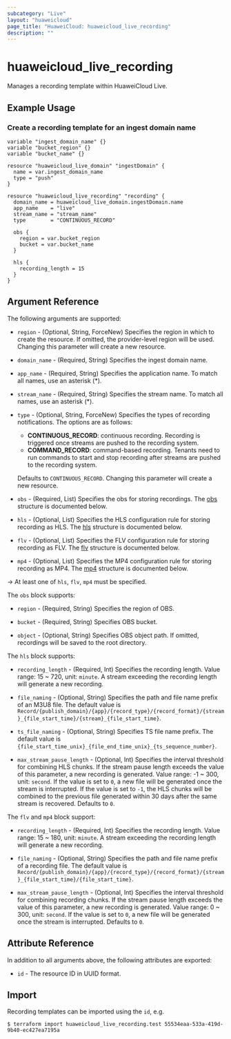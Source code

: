 ```yaml
---
subcategory: "Live"
layout: "huaweicloud"
page_title: "HuaweiCloud: huaweicloud_live_recording"
description: ""
---
```


# huaweicloud_live_recording

Manages a recording template within HuaweiCloud Live.

## Example Usage

### Create a recording template for an ingest domain name

```hcl
variable "ingest_domain_name" {}
variable "bucket_region" {}
variable "bucket_name" {}

resource "huaweicloud_live_domain" "ingestDomain" {
  name = var.ingest_domain_name
  type = "push"
}

resource "huaweicloud_live_recording" "recording" {
  domain_name = huaweicloud_live_domain.ingestDomain.name
  app_name    = "live"
  stream_name = "stream_name"
  type        = "CONTINUOUS_RECORD"

  obs {
    region = var.bucket_region
    bucket = var.bucket_name
  }

  hls {
    recording_length = 15
  }
}
```

## Argument Reference

The following arguments are supported:

* `region` - (Optional, String, ForceNew) Specifies the region in which to create the resource.
If omitted, the provider-level region will be used. Changing this parameter will create a new resource.

* `domain_name` - (Required, String) Specifies the ingest domain name.

* `app_name` - (Required, String) Specifies the application name. To match all names, use an asterisk (*).

* `stream_name` - (Required, String) Specifies the stream name. To match all names, use an asterisk (*).

* `type` - (Optional, String, ForceNew) Specifies the types of recording notifications. The options are as follows:
  + **CONTINUOUS_RECORD**: continuous recording. Recording is triggered once streams are pushed to the recording system.
  + **COMMAND_RECORD**: command-based recording. Tenants need to run commands to start and stop recording after streams
   are pushed to the recording system.

  Defaults to `CONTINUOUS_RECORD`. Changing this parameter will create a new resource.

* `obs` - (Required, List) Specifies the obs for storing recordings.
The [obs](#recording_obs) structure is documented below.

* `hls` - (Optional, List) Specifies the HLS configuration rule for storing recording as HLS.
The [hls](#recording_HLS) structure is documented below.

* `flv` - (Optional, List) Specifies the FLV configuration rule for storing recording as FLV.
The [flv](#recording_FLV_MP4) structure is documented below.

* `mp4` - (Optional, List) Specifies the MP4 configuration rule for storing recording as MP4.
The [mp4](#recording_FLV_MP4) structure is documented below.

-> At least one of `hls`, `flv`, `mp4` must be specified.

<a name="recording_obs"></a>
The `obs` block supports:

* `region` - (Required, String) Specifies the region of OBS.

* `bucket` - (Required, String) Specifies OBS bucket.

* `object` - (Optional, String) Specifies OBS object path. If omitted, recordings will be saved to the root directory.

<a name="recording_HLS"></a>
The `hls` block supports:

* `recording_length` - (Required, Int) Specifies the recording length. Value range: 15 ~ 720, unit: `minute`.
A stream exceeding the recording length will generate a new recording.

* `file_naming` - (Optional, String) Specifies the path and file name prefix of an M3U8 file. The default value is
`Record/{publish_domain}/{app}/{record_type}/{record_format}/{stream}_{file_start_time}/{stream}_{file_start_time}`.

* `ts_file_naming` - (Optional, String) Specifies TS file name prefix.
The default value is `{file_start_time_unix}_{file_end_time_unix}_{ts_sequence_number}`.

* `max_stream_pause_length` - (Optional, Int) Specifies the interval threshold for combining HLS chunks. If the stream
pause length exceeds the value of this parameter, a new recording is generated. Value range: -1 ~ 300, unit: `second`.
If the value is set to `0`, a new file will be generated once the stream is interrupted.
If the value is set to `-1`, the HLS chunks will be combined to the previous file generated within 30 days after
the same stream is recovered.
Defaults to `0`.

<a name="recording_FLV_MP4"></a>
The `flv` and `mp4` block support:

* `recording_length` - (Required, Int) Specifies the recording length. Value range: 15 ~ 180, unit: `minute`.
A stream exceeding the recording length will generate a new recording.

* `file_naming` - (Optional, String) Specifies the path and file name prefix of a recording file. The default value is
`Record/{publish_domain}/{app}/{record_type}/{record_format}/{stream}_{file_start_time}/{file_start_time}`.

* `max_stream_pause_length` - (Optional, Int) Specifies the interval threshold for combining recording chunks. If the
stream pause length exceeds the value of this parameter, a new recording is generated.
Value range: 0 ~ 300, unit: `second`.
If the value is set to `0`, a new file will be generated once the stream is interrupted. Defaults to `0`.

## Attribute Reference

In addition to all arguments above, the following attributes are exported:

* `id` - The resource ID in UUID format.

## Import

Recording templates can be imported using the `id`, e.g.

```
$ terraform import huaweicloud_live_recording.test 55534eaa-533a-419d-9b40-ec427ea7195a
```
